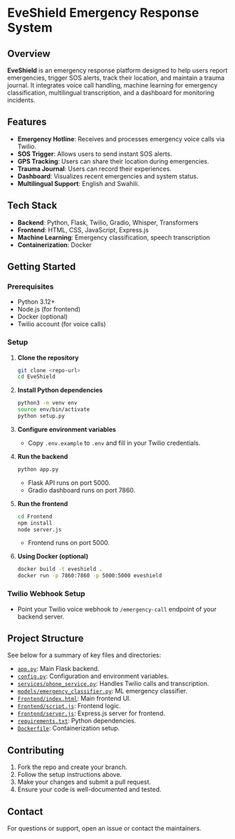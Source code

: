# EveShield Emergency Response System

## Overview

**EveShield** is an emergency response platform designed to help users report emergencies, trigger SOS alerts, track their location, and maintain a trauma journal. It integrates voice call handling, machine learning for emergency classification, multilingual transcription, and a dashboard for monitoring incidents.

## Features

- **Emergency Hotline**: Receives and processes emergency voice calls via Twilio.
- **SOS Trigger**: Allows users to send instant SOS alerts.
- **GPS Tracking**: Users can share their location during emergencies.
- **Trauma Journal**: Users can record their experiences.
- **Dashboard**: Visualizes recent emergencies and system status.
- **Multilingual Support**: English and Swahili.

## Tech Stack

- **Backend**: Python, Flask, Twilio, Gradio, Whisper, Transformers
- **Frontend**: HTML, CSS, JavaScript, Express.js
- **Machine Learning**: Emergency classification, speech transcription
- **Containerization**: Docker

## Getting Started

### Prerequisites

- Python 3.12+
- Node.js (for frontend)
- Docker (optional)
- Twilio account (for voice calls)

### Setup

1. **Clone the repository**

   ```sh
   git clone <repo-url>
   cd EveShield
   ```

2. **Install Python dependencies**

   ```sh
   python3 -m venv env
   source env/bin/activate
   python setup.py
   ```

3. **Configure environment variables**

   - Copy `.env.example` to `.env` and fill in your Twilio credentials.

4. **Run the backend**

   ```sh
   python app.py
   ```

   - Flask API runs on port 5000.
   - Gradio dashboard runs on port 7860.

5. **Run the frontend**

   ```sh
   cd Frontend
   npm install
   node server.js
   ```

   - Frontend runs on port 5000.

6. **Using Docker (optional)**
   ```sh
   docker build -t eveshield .
   docker run -p 7860:7860 -p 5000:5000 eveshield
   ```

### Twilio Webhook Setup

- Point your Twilio voice webhook to `/emergency-call` endpoint of your backend server.

## Project Structure

See below for a summary of key files and directories:

- [`app.py`](app.py): Main Flask backend.
- [`config.py`](config.py): Configuration and environment variables.
- [`services/phone_service.py`](services/phone_service.py): Handles Twilio calls and transcription.
- [`models/emergency_classifier.py`](models/emergency_classifier.py): ML emergency classifier.
- [`Frontend/index.html`](Frontend/index.html): Main frontend UI.
- [`Frontend/script.js`](Frontend/script.js): Frontend logic.
- [`Frontend/server.js`](Frontend/server.js): Express.js server for frontend.
- [`requirements.txt`](requirements.txt): Python dependencies.
- [`Dockerfile`](Dockerfile): Containerization setup.

## Contributing

1. Fork the repo and create your branch.
2. Follow the setup instructions above.
3. Make your changes and submit a pull request.
4. Ensure your code is well-documented and tested.

## Contact

For questions or support, open an issue or contact the maintainers.
